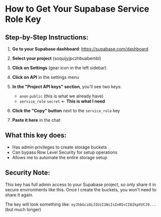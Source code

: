 # How to Get Your Supabase Service Role Key

## Step-by-Step Instructions:

1. **Go to your Supabase dashboard**: https://supabase.com/dashboard
2. **Select your project** (soquijyjpczhbuabembl)
3. **Click on Settings** (gear icon in the left sidebar)
4. **Click on API** in the settings menu
5. **In the "Project API keys" section**, you'll see two keys:
   - `anon` `public` (this is what we already have)
   - `service_role` `secret` ← **This is what I need**

6. **Click the "Copy" button** next to the `service_role` key
7. **Paste it here** in the chat

## What this key does:
- Has admin privileges to create storage buckets
- Can bypass Row Level Security for setup operations
- Allows me to automate the entire storage setup

## Security Note:
This key has full admin access to your Supabase project, so only share it in secure environments like this. Once I create the buckets, you won't need to share it again.

The key will look something like: `eyJhbGciOiJIUzI1NiIsInR5cCI6IkpXVCJ9...` (but much longer)